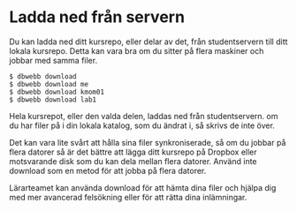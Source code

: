 Ladda ned från servern
==================================

Du kan ladda ned ditt kursrepo, eller delar av det, från studentservern till ditt lokala kursrepo. Detta kan vara bra om du sitter på flera maskiner och jobbar med samma filer.


```text
$ dbwebb download
$ dbwebb download me
$ dbwebb download kmom01
$ dbwebb download lab1
```

Hela kursrepot, eller den valda delen, laddas ned från studentservern. om du har filer på i din lokala katalog, som du ändrat i, så skrivs de inte över.

Det kan vara lite svårt att hålla sina filer synkroniserade, så om du jobbar på flera datorer så är det bättre att lägga ditt kursrepo på Dropbox eller motsvarande disk som du kan dela mellan flera datorer. Använd inte download som en metod för att jobba på flera datorer.

Lärarteamet kan använda download för att hämta dina filer och hjälpa dig med mer avancerad felsökning eller för att rätta dina inlämningar.
